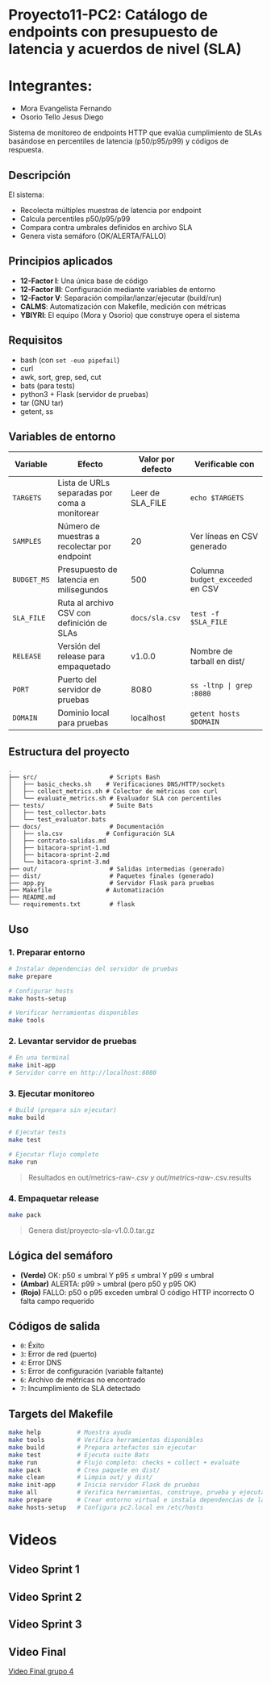 # Proyecto11-PC2: Catálogo de endpoints con presupuesto de latencia y acuerdos de nivel (SLA)

# Integrantes:

- Mora Evangelista Fernando
- Osorio Tello Jesus Diego

Sistema de monitoreo de endpoints HTTP que evalúa cumplimiento de SLAs basándose en percentiles de latencia (p50/p95/p99) y códigos de respuesta.

## Descripción

El sistema:
- Recolecta múltiples muestras de latencia por endpoint
- Calcula percentiles p50/p95/p99
- Compara contra umbrales definidos en archivo SLA
- Genera vista semáforo (OK/ALERTA/FALLO)

## Principios aplicados

- **12-Factor I**: Una única base de código
- **12-Factor III**: Configuración mediante variables de entorno
- **12-Factor V**: Separación compilar/lanzar/ejecutar (build/run)
- **CALMS**: Automatización con Makefile, medición con métricas
- **YBIYRI**: El equipo (Mora y Osorio) que construye opera el sistema

## Requisitos

- bash (con `set -euo pipefail`)
- curl
- awk, sort, grep, sed, cut
- bats (para tests)
- python3 + Flask (servidor de pruebas)
- tar (GNU tar)
- getent, ss

## Variables de entorno

| Variable | Efecto | Valor por defecto | Verificable con |
|----------|--------|-------------------|-----------------|
| `TARGETS` | Lista de URLs separadas por coma a monitorear | Leer de SLA_FILE | `echo $TARGETS` |
| `SAMPLES` | Número de muestras a recolectar por endpoint | 20 | Ver líneas en CSV generado |
| `BUDGET_MS` | Presupuesto de latencia en milisegundos | 500 | Columna `budget_exceeded` en CSV |
| `SLA_FILE` | Ruta al archivo CSV con definición de SLAs | `docs/sla.csv` | `test -f $SLA_FILE` |
| `RELEASE` | Versión del release para empaquetado | v1.0.0 | Nombre de tarball en dist/ |
| `PORT` | Puerto del servidor de pruebas | 8080 | `ss -ltnp \| grep :8080` |
| `DOMAIN` | Dominio local para pruebas | localhost | `getent hosts $DOMAIN` |

## Estructura del proyecto
```
.
├── src/                    # Scripts Bash
│   ├── basic_checks.sh    # Verificaciones DNS/HTTP/sockets
│   ├── collect_metrics.sh # Colector de métricas con curl
│   └── evaluate_metrics.sh # Evaluador SLA con percentiles
├── tests/                  # Suite Bats
│   ├── test_collector.bats
│   └── test_evaluator.bats
├── docs/                   # Documentación
│   ├── sla.csv            # Configuración SLA
│   ├── contrato-salidas.md
│   ├── bitacora-sprint-1.md
│   ├── bitacora-sprint-2.md
│   └── bitacora-sprint-3.md
├── out/                    # Salidas intermedias (generado)
├── dist/                   # Paquetes finales (generado)
├── app.py                  # Servidor Flask para pruebas
├── Makefile               # Automatización
├── README.md
└── requirements.txt        # flask
```

## Uso

### 1. Preparar entorno

```bash
# Instalar dependencias del servidor de pruebas
make prepare

# Configurar hosts 
make hosts-setup

# Verificar herramientas disponibles
make tools
```

### 2. Levantar servidor de pruebas

```bash
# En una terminal
make init-app
# Servidor corre en http://localhost:8080
```

### 3. Ejecutar monitoreo

```bash
# Build (prepara sin ejecutar)
make build

# Ejecutar tests
make test

# Ejecutar flujo completo
make run
```
> Resultados en out/metrics-raw-*.csv y out/metrics-raw-*.csv.results

### 4. Empaquetar release

```bash
make pack
```
> Genera dist/proyecto-sla-v1.0.0.tar.gz

## Lógica del semáforo 

- **(Verde)** OK: p50 ≤ umbral Y p95 ≤ umbral Y p99 ≤ umbral
- **(Ambar)** ALERTA: p99 > umbral (pero p50 y p95 OK)
- **(Rojo)** FALLO: p50 o p95 exceden umbral O código HTTP incorrecto O falta campo requerido

## Códigos de salida
- `0`: Éxito
- `3`: Error de red (puerto)
- `4`: Error DNS
- `5`: Error de configuración (variable faltante)
- `6`: Archivo de métricas no encontrado
- `7`: Incumplimiento de SLA detectado

## Targets del Makefile

```bash
make help          # Muestra ayuda
make tools         # Verifica herramientas disponibles
make build         # Prepara artefactos sin ejecutar
make test          # Ejecuta suite Bats
make run           # Flujo completo: checks + collect + evaluate
make pack          # Crea paquete en dist/
make clean         # Limpia out/ y dist/
make init-app      # Inicia servidor Flask de pruebas
make all           # Verifica herramientas, construye, prueba y ejecuta el sistema
make prepare       # Crear entorno virtual e instala dependencias de la app de pruebas
make hosts-setup   # Configura pc2.local en /etc/hosts
```


# Videos

## Video Sprint 1

## Video Sprint 2

## Video Sprint 3

## Video Final

[Video Final grupo 4](https://drive.google.com/file/d/14OeFzzvH3b0y1cL5lnzSIA9AkLzYNjzQ/view?usp=drive_link)